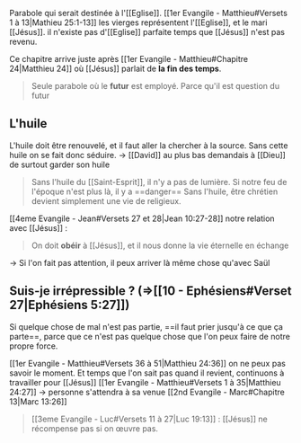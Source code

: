 Parabole qui serait destinée à l'[[Eglise]].
[[1er Evangile - Matthieu#Versets 1 à 13|Mathieu 25:1-13]] les vierges représentent l'[[Eglise]], et le mari [[Jésus]].
il n'existe pas d'[[Eglise]] parfaite temps que [[Jésus]] n'est pas revenu.

Ce chapitre arrive juste après [[1er Evangile - Matthieu#Chapitre 24|Matthieu 24]] où [[Jésus]] parlait de **la fin des temps**.
> Seule parabole où le **futur** est employé. Parce qu'il est question du futur
## L'huile
L'huile doit être renouvelé, et il faut aller la chercher à la source. Sans cette huile on se fait donc séduire.
-> [[David]] au plus bas demandais à [[Dieu]] de surtout garder son huile

> Sans l'huile du [[Saint-Esprit]], il n'y a pas de lumière.
> Si notre feu de l'époque n'est plus là, il y a ==danger==
> Sans l'huile, être chrétien devient simplement une vie de religieux.

[[4eme Evangile - Jean#Versets 27 et 28|Jean 10:27-28]] notre relation avec [[Jésus]] :
> On doit **obéir** à [[Jésus]], et il nous donne la vie éternelle en échange

-> Si l'on fait pas attention, il peux arriver là même chose qu'avec Saül

## Suis-je irrépressible ? (=>[[10 - Ephésiens#Verset 27|Ephésiens 5:27]])
Si quelque chose de mal n'est pas partie, ==il faut prier jusqu'à ce que ça parte==, parce que ce n'est pas quelque chose que l'on peux faire de notre propre force.

[[1er Evangile - Matthieu#Versets 36 à 51|Matthieu 24:36]] on ne peux pas savoir le moment. Et temps que l'on sait pas quand il revient, continuons à travailler pour [[Jésus]]
[[1er Evangile - Matthieu#Versets 1 à 35|Matthieu 24:27]] -> personne s'attendra à sa venue [[2nd Evangile - Marc#Chapitre 13|Marc 13:26]]

> [[3eme Evangile - Luc#Versets 11 à 27|Luc 19:13]] : [[Jésus]] ne récompense pas si on œuvre pas.